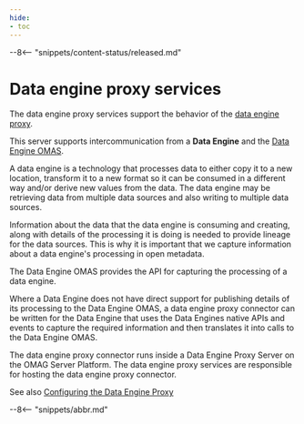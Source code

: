 ```yaml
---
hide:
- toc
---
```


<!-- SPDX-License-Identifier: CC-BY-4.0 -->
<!-- Copyright Contributors to the ODPi Egeria project 2020. -->

--8<-- "snippets/content-status/released.md"

# Data engine proxy services

The data engine proxy services support the behavior of the [data engine proxy](/egeria-docs/concepts/data-engine-proxy).

This server supports intercommunication from a **Data Engine** and
the [Data Engine OMAS](/egeria-docs/services/omas/data-engine/overview).

A data engine is a technology that processes data to either copy it to a new location,
transform it to a new format so it can be consumed in a different way and/or
derive new values from the data.  The data engine may be retrieving data from
multiple data sources and also writing to multiple data sources.

Information about the data that the data engine is consuming and creating, along with
details of the processing it is doing is needed to provide lineage for the
data sources.  This is why it is important that we capture information about a data engine's
processing in open metadata.

The Data Engine OMAS provides the API for capturing the processing of a
data engine.

Where a Data Engine does not have direct support for publishing details of its processing to the
Data Engine OMAS, a data engine proxy connector can be written for the Data Engine that
uses the Data Engines native APIs and events to capture the required 
information and then translates it into calls to the Data Engine OMAS.

The data engine proxy connector runs inside a Data Engine Proxy Server
on the OMAG Server Platform.  The data engine proxy services are 
responsible for hosting the data engine proxy connector.

See also [Configuring the Data Engine Proxy](/egeria-docs/guides/admin/server/configuring-a-data-engine-proxy)

--8<-- "snippets/abbr.md"